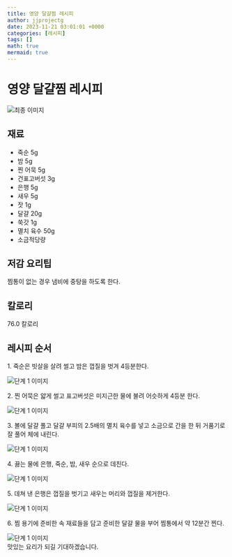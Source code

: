 ```yaml
---
title: 영양 달걀찜 레시피
author: jjprojectg
date: 2023-11-21 03:01:01 +0000
categories: [레시피]
tags: []
math: true
mermaid: true
---
```

<meta name="og:type" content="website"/>
<meta charset="UTF-8"/>
<div class="header">
  <h1>영양 달걀찜 레시피</h1>
</div>

<div class="container my-4">
  <div class="row">
    <div class="col-12 col-md-6">
      <div class="recipe-image">
        <img src="http://www.foodsafetykorea.go.kr/uploadimg/20141117/20141117053631_1416213391320.jpg" class="step-image" alt="최종 이미지"/>
      </div>
    </div>
    <div class="col-12 col-md-6">
      <div class="ingredients">
        <h2>재료</h2>
        <ul class="card">
          <li> 죽순 5g </li>
          <li>  밤 5g </li>
          <li>  찐 어묵 5g </li>
          <li>  건표고버섯 3g </li>
          <li>  은행 5g </li>
          <li>  새우 5g </li>
          <li>  잣 1g </li>
          <li>  달걀 20g </li>
          <li>  쑥갓 1g </li>
          <li>  멸치 육수 50g </li>
          <li>  소금적당량 </li>
</ul>
      </div>
    </div>
    <div class="col-12 col-md-6">
      <div class="ingredients">
        <h2>저감 요리팁</h2>
        <div class="card"> 
          <p>
            찜통이 없는 경우 냄비에 중탕을 하도록 한다.
          </p>
        </div>
      </div>
      <div class="ingredients">
        <h2>칼로리</h2>
        <div class="card"> 
          <p>
            76.0 칼로리
          </p>
        </div>
      </div>
    </div>
  </div>

  <h2 class="my-4">레시피 순서</h2>
  <div class="card recipe-card">
    <div class="card-body recipe-step">
      <p class="card-text step-description">1. 죽순은 빗살을 살려 썰고 밤은 껍질을 벗겨 4등분한다.</p>
      <img src="http://www.foodsafetykorea.go.kr/uploadimg/cook/943-1.jpg" alt="단계 1 이미지" class="step-image"/>
    </div>
  </div>
  <div class="card recipe-card">
    <div class="card-body recipe-step">
      <p class="card-text step-description">2. 찐 어묵은 얇게 썰고 표고버섯은 미지근한 물에 불려 어슷하게 4등분 한다.</p>
      <img src="http://www.foodsafetykorea.go.kr/uploadimg/cook/943-2.jpg" alt="단계 1 이미지" class="step-image"/>
    </div>
  </div>
  <div class="card recipe-card">
    <div class="card-body recipe-step">
      <p class="card-text step-description">3. 볼에 달걀 풀고 달걀 부피의 2.5배의 멸치 육수를 넣고 소금으로 간을 한 뒤 거품기로 잘 풀어 체에 내린다.</p>
      <img src="http://www.foodsafetykorea.go.kr/uploadimg/cook/943-3.jpg" alt="단계 1 이미지" class="step-image"/>
    </div>
  </div>
  <div class="card recipe-card">
    <div class="card-body recipe-step">
      <p class="card-text step-description">4. 끓는 물에 은행, 죽순, 밤, 새우 순으로 데친다.</p>
      <img src="http://www.foodsafetykorea.go.kr/uploadimg/cook/943-4.jpg" alt="단계 1 이미지" class="step-image"/>
    </div>
  </div>
  <div class="card recipe-card">
    <div class="card-body recipe-step">
      <p class="card-text step-description">5. 데쳐 낸 은행은 껍질을 벗기고 새우는 머리와 껍질을 제거한다.</p>
      <img src="http://www.foodsafetykorea.go.kr/uploadimg/cook/943-5.jpg" alt="단계 1 이미지" class="step-image"/>
    </div>
  </div>
  <div class="card recipe-card">
    <div class="card-body recipe-step">
      <p class="card-text step-description">6. 찜 용기에 준비한 속 재료들을 담고 준비한 달걀 물을 부어 찜통에서 약 12분간 찐다.</p>
      <img src="http://www.foodsafetykorea.go.kr/uploadimg/cook/943-6.jpg" alt="단계 1 이미지" class="step-image"/>
    </div>
  </div>

</div>
맛있는 요리가 되길 기대하겠습니다.
